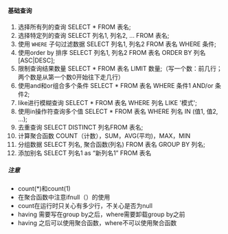 #### 基础查询

1. 选择所有列的查询   SELECT * FROM 表名;
2. 选择特定列的查询    SELECT 列名1, 列名2, ... FROM 表名;
3. 使用 `WHERE` 子句过滤数据       SELECT 列名1, 列名2 FROM 表名 WHERE 条件;
4. 使用order by 排序     SELECT 列名1, 列名2 FROM 表名 ORDER BY 列名 [ASC|DESC];
5. 限制查询结果数量    SELECT * FROM 表名 LIMIT 数量;（写一个数：前几行；两个数是从第一个数0开始往下走几行）
6. 使用and和or组合多个条件    SELECT * FROM 表名 WHERE 条件1 AND/or 条件2;
7. like进行模糊查询     SELECT * FROM 表名 WHERE 列名 LIKE '模式';
8. 使用in操作符查询多个值     SELECT * FROM 表名 WHERE 列名 IN (值1, 值2, ...);
9. 去重查询     SELECT DISTINCT 列名FROM 表名;
10. 计算聚合函数    COUNT（计数），SUM，AVG(平均)，MAX，MIN
11. 分组数据     SELECT 列名, 聚合函数(列名) FROM 表名 GROUP BY 列名;
12. 添加别名    SELECT 列名1  as “新列名1” FROM  表名 

##### 注意

- count(*)和count(1)
- 在聚合函数中注意ifnull（）的使用
- count在运行时只关心有多少行，不关心是否为null
- having 需要写在group by之后，where需要卸载group by之前
- having 之后可以使用聚合函数，where不可以使用聚合函数
